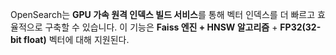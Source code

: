 OpenSearch는 **GPU 가속 원격 인덱스 빌드 서비스**를 통해 벡터 인덱스를 더 빠르고 효율적으로 구축할 수 있습니다. 이 기능은 **Faiss 엔진 + HNSW 알고리즘** + **FP32(32-bit float)** 벡터에 대해 지원된다.

